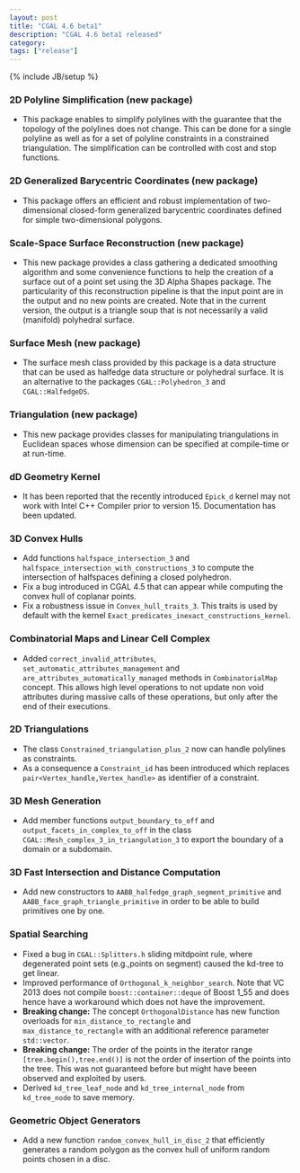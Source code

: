 ```yaml
---
layout: post
title: "CGAL 4.6 beta1"
description: "CGAL 4.6 beta1 released"
category:
tags: ["release"]
---
```

{% include JB/setup %}

<!-- Installation (and general changes) -->
<!-- New packages -->

<h3>2D Polyline Simplification (new package)</h3>
  <ul>
    <li>This package enables to simplify polylines with the guarantee
        that the topology of the polylines does not change. This can be
        done for a single polyline as well as for a set of polyline
        constraints in a constrained triangulation. The simplification
        can be controlled with cost and stop functions.</li>
</ul>

  <h3>2D Generalized Barycentric Coordinates (new package)</h3>
  <ul>
    <li>  This package offers an efficient and robust implementation of
          two-dimensional closed-form generalized barycentric coordinates
          defined for simple two-dimensional polygons.</li>
  </ul>

  <h3>Scale-Space Surface Reconstruction (new package)</h3>
  <ul>
    <li>This new package provides a class gathering a dedicated smoothing
        algorithm and some convenience functions to help the creation of
        a surface out of a point set using the 3D Alpha Shapes package.
        The particularity of this reconstruction pipeline is that the
        input point are in the output and no new points are created.
        Note that in the current version, the output is a triangle soup
        that is not necessarily a valid (manifold) polyhedral surface.
    </li>
  </ul>

  <h3>Surface Mesh (new package)</h3>
  <ul>
    <li>The surface mesh class provided by this package is a data structure
      that can be used as halfedge data structure or polyhedral surface. It
      is an alternative to the packages <code>CGAL::Polyhedron_3</code>
      and <code>CGAL::HalfedgeDS</code>. </li>
  </ul>

  <h3>Triangulation (new package)</h3>
  <ul>
    <li>This new package provides classes for manipulating triangulations
        in Euclidean spaces whose dimension can be specified at
        compile-time or at run-time.</li>
  </ul>

<!-- Major and breaking changes -->
<!-- Arithmetic and Algebra -->
<!-- Combinatorial Algorithms -->
<!-- Geometry Kernels -->
  <h3>dD Geometry Kernel</h3>
  <ul>
    <li> It has been reported that the recently introduced <code>Epick_d</code>
      kernel may not work with Intel C++ Compiler prior to version 15. 
      Documentation has been updated.</li>
  </ul>
<!-- Convex Hull Algorithms -->
  <h3>3D Convex Hulls</h3>
  <ul>
    <li>Add functions <code>halfspace_intersection_3</code> and
        <code>halfspace_intersection_with_constructions_3</code> to compute
        the intersection of halfspaces defining a closed polyhedron.</li>
    <li>Fix a bug introduced in CGAL 4.5 that can appear while computing
        the convex hull of coplanar points.</li>
    <li>Fix a robustness issue in <code>Convex_hull_traits_3</code>.
        This traits is used by default with the kernel
        <code>Exact_predicates_inexact_constructions_kernel</code>.</li>
  </ul>
<!-- Polygons -->
<!-- Cell Complexes and Polyhedra -->
  <h3>Combinatorial Maps and Linear Cell Complex</h3>
  <ul>
    <li>Added <code>correct_invalid_attributes</code>,
      <code>set_automatic_attributes_management</code> and
      <code>are_attributes_automatically_managed</code> methods in 
      <code>CombinatorialMap</code> concept. This allows high level
      operations to not update non void attributes during massive calls
      of these operations, but only after the end of their executions.
    </li>
  </ul>
<!-- Arrangements -->
<!-- Triangulations and Delaunay Triangulations -->
 <h3>2D Triangulations</h3>
  <ul>
    <li>The class <code>Constrained_triangulation_plus_2</code> now
        can handle polylines as constraints.</li>
    <li>As a consequence a <code>Constraint_id</code> has been introduced
        which replaces <code>pair&lt;Vertex_handle,Vertex_handle&gt;</code> as
        identifier of a constraint.
  </ul>
<!-- Voronoi Diagrams -->
<!-- Mesh Generation -->
  <h3>3D Mesh Generation</h3>
  <ul>
    <li>Add member functions <code>output_boundary_to_off</code> and
        <code>output_facets_in_complex_to_off</code>
        in the class <code>CGAL::Mesh_complex_3_in_triangulation_3</code>
        to export the boundary of a domain or a subdomain.</li>
  </ul>
<!-- Geometry Processing -->
<!-- Spatial Searching and Sorting -->
  <h3>3D Fast Intersection and Distance Computation</h3>
  <ul>
    <li>Add new constructors
    to <code>AABB_halfedge_graph_segment_primitive</code> and
    <code>AABB_face_graph_triangle_primitive</code> in order to be able to
    build primitives one by one.</li>
  </ul>
  <h3>Spatial Searching</h3>
  <ul>
    <li>
      Fixed a bug in <code>CGAL::Splitters.h</code> sliding mitdpoint rule, 
      where degenerated point sets (e.g.,points on segment)
      caused the kd-tree to get linear.
    </li>
    <li>
      Improved performance of <code>Orthogonal_k_neighbor_search</code>.
      Note that VC 2013 does not
      compile <code>boost::container::deque</code> of Boost 1_55 and does
      hence have a workaround which does not have the improvement.
    </li>
    <li>
      <b>Breaking change:</b> The concept <code>OrthogonalDistance</code> has
      new function overloads for <code>min_distance_to_rectangle</code> and
      <code>max_distance_to_rectangle</code> with an additional reference 
      parameter <code>std::vector</code>.
    </li>
    <li>
      <b>Breaking change:</b> The order of the points in the iterator range 
      <code>[tree.begin(),tree.end()]</code> is not the order of 
      insertion of the points into the tree.  This was not guaranteed before
      but might have beeen observed and exploited by users.
    </li>
    <li>
      Derived <code>kd_tree_leaf_node</code>
      and <code>kd_tree_internal_node</code> from <code>kd_tree_node</code>
      to save memory.
    </li>
  </ul>
<!-- Geometric Optimization -->
<!-- Interpolation -->
<!-- Support Library -->
  <h3>Geometric Object Generators</h3>
  <ul>
    <li>Add a new function <code>random_convex_hull_in_disc_2</code> that
        efficiently generates a random polygon as the convex hull of
        uniform random points chosen in a disc.</li>
  </ul>
<!-- end of the div for 4.6 -->
</div>
